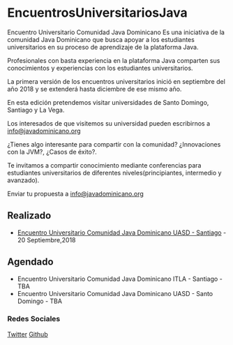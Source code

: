 # EncuentrosUniversitariosJava
Encuentro Universitario Comunidad Java Dominicano 
Es una iniciativa de la comunidad Java Dominicano que busca apoyar a los estudiantes universitarios en su proceso de aprendizaje de la plataforma Java.

Profesionales con basta experiencia en la plataforma Java comparten sus conocimientos y experiencias con los estudiantes universitarios.

La primera versión de los encuentros universitarios inició en septiembre del año 2018 y se extenderá hasta diciembre de ese mismo año.

En esta edición pretendemos visitar universidades de Santo Domingo, Santiago y La Vega.

Los interesados de que visitemos su universidad pueden escribirnos a info@javadominicano.org

¿Tienes algo interesante para compartir con la comunidad? ¿Innovaciones con la JVM?, ¿Casos de éxito?.

Te invitamos a compartir conocimiento mediante conferencias para estudiantes universitarios de diferentes niveles(principiantes, intermedio y avanzado).

Enviar tu propuesta a info@javadominicano.org


## Realizado
  *  [Encuentro Universitario Comunidad Java Dominicano UASD - Santiago](2018/EUCJD_UASD_SANTIAGO) - 20 Septiembre,2018
 

## Agendado

* Encuentro Universitario Comunidad Java Dominicano ITLA - Santiago - TBA
* Encuentro Universitario Comunidad Java Dominicano UASD - Santo Domingo - TBA


### Redes Sociales
[Twitter](https://twitter.com/JavaDominicano)
[Github](https://github.com/JavaDominicano)
